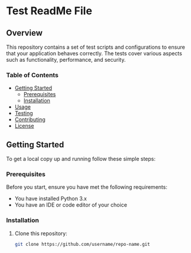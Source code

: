 # Test ReadMe File

## Overview

This repository contains a set of test scripts and configurations to ensure that your application behaves correctly. The tests cover various aspects such as functionality, performance, and security.

### Table of Contents

- [Getting Started](#getting-started)
    - [Prerequisites](#prerequisites)
    - [Installation](#installation)
- [Usage](#usage)
- [Testing](#testing)
- [Contributing](#contributing)
- [License](#license)

## Getting Started

To get a local copy up and running follow these simple steps:

### Prerequisites

Before you start, ensure you have met the following requirements:

- You have installed Python 3.x
- You have an IDE or code editor of your choice

### Installation

1. Clone this repository:
   ```bash
   git clone https://github.com/username/repo-name.git